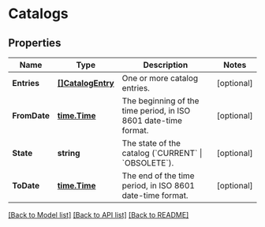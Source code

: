 # Catalogs

## Properties

Name | Type | Description | Notes
------------ | ------------- | ------------- | -------------
**Entries** | [**[]CatalogEntry**](CatalogEntry.md) | One or more catalog entries. | [optional] 
**FromDate** | [**time.Time**](time.Time.md) | The beginning of the time period, in ISO 8601 date-time format. | [optional] 
**State** | **string** | The state of the catalog (&#x60;CURRENT&#x60; \\| &#x60;OBSOLETE&#x60;). | [optional] 
**ToDate** | [**time.Time**](time.Time.md) | The end of the time period, in ISO 8601 date-time format. | [optional] 

[[Back to Model list]](../README.md#documentation-for-models) [[Back to API list]](../README.md#documentation-for-api-endpoints) [[Back to README]](../README.md)


